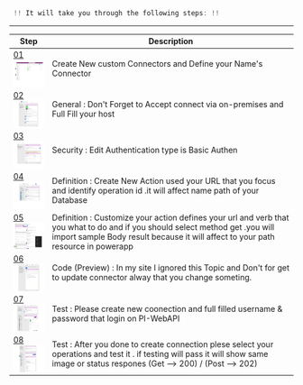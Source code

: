
```javascript
 !! It will take you through the following steps: !!
```

----


Step | Description
-------|-------
[ 01 <img align= "center" width=100px height=50px src="https://raw.githubusercontent.com/watthanai/PowerApp-PIWebAPI/master/App-Connector/Slide1.PNG">](https://raw.githubusercontent.com/watthanai/Node-Red-PIAPI/master/images/PI_System/PI_collection/Slide1.PNG) | Create New custom Connectors and Define your Name's Connector
[ 02 <img align= "center" width=100px height=50px src="https://raw.githubusercontent.com/watthanai/PowerApp-PIWebAPI/master/App-Connector/Slide2.PNG">](https://raw.githubusercontent.com/watthanai/Node-Red-PIAPI/master/images/PI_System/PI_collection/Slide2.PNG) | General : Don't Forget to Accept connect via on-premises and Full Fill your host
[ 03 <img align= "center" width=100px height=50px src="https://raw.githubusercontent.com/watthanai/PowerApp-PIWebAPI/master/App-Connector/Slide3.PNG">](https://raw.githubusercontent.com/watthanai/Node-Red-PIAPI/master/images/PI_System/PI_collection/Slide3.PNG) | Security : Edit Authentication type is Basic Authen
[ 04 <img align= "center" width=100px height=50px src="https://raw.githubusercontent.com/watthanai/PowerApp-PIWebAPI/master/App-Connector/Slide4.PNG">](https://raw.githubusercontent.com/watthanai/Node-Red-PIAPI/master/images/PI_System/PI_collection/Slide4.PNG) | Definition : Create New Action used your URL that you focus and identify operation id .it will affect name path of your Database
[ 05 <img align= "center" width=100px height=50px src="https://raw.githubusercontent.com/watthanai/PowerApp-PIWebAPI/master/App-Connector/Slide5.PNG">](https://raw.githubusercontent.com/watthanai/Node-Red-PIAPI/master/images/PI_System/PI_collection/Slide5.PNG) | Definition : Customize your action defines your url and verb that you what to do and if you should select method get .you will import sample Body result because it will affect to your path resource in powerapp
[ 06 <img align= "center" width=100px height=50px src="https://raw.githubusercontent.com/watthanai/PowerApp-PIWebAPI/master/App-Connector/Slide6.PNG">](https://raw.githubusercontent.com/watthanai/Node-Red-PIAPI/master/images/PI_System/PI_collection/Slide6.PNG) | Code (Preview) : In my site I ignored this Topic and Don't for get to update connector alway that you change someting.
[ 07 <img align= "center" width=100px height=50px src="https://raw.githubusercontent.com/watthanai/PowerApp-PIWebAPI/master/App-Connector/Slide7.PNG">](https://raw.githubusercontent.com/watthanai/Node-Red-PIAPI/master/images/PI_System/PI_collection/Slide7.PNG) | Test : Please create new coonection and full filled username & password that login on PI-WebAPI
[ 08 <img align= "center" width=100px height=50px src="https://raw.githubusercontent.com/watthanai/PowerApp-PIWebAPI/master/App-Connector/Slide8.PNG">](https://raw.githubusercontent.com/watthanai/Node-Red-PIAPI/master/images/PI_System/PI_collection/Slide7.PNG) | Test : After you done to create connection plese select your operations and test it . if testing will pass it will show same image or status respones (Get --> 200) / (Post --> 202)